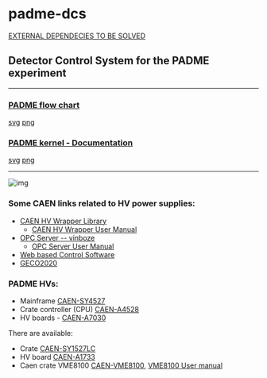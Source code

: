 # padme-dcs

[EXTERNAL DEPENDECIES TO BE SOLVED](kernel/extern/README.md)


## Detector Control System for the PADME experiment

--------------------------------------
### [PADME flow chart](http://www.lnf.infn.it/~georgiev/padme-flowchart.svg)
[svg](http://www.lnf.infn.it/~georgiev/padme-flowchart.svg) [png](http://www.lnf.infn.it/~georgiev/padme-flowchart.png)

### [PADME kernel - Documentation](https://github.com/PADME-Experiment/padme-dcs/blob/georgievgeorgi-patch-1/kernel/README.md)
[svg](http://www.lnf.infn.it/~georgiev/padme-kernel.svg) [png](http://www.lnf.infn.it/~georgiev/padme-kernel.png)

--------------------------------------

![img](http://www.lnf.infn.it/~georgiev/padme-basic.png)


### Some CAEN links related to HV power supplies:
- [CAEN HV Wrapper Library](http://www.caen.it/jsp/Template2/CaenProd.jsp?parent=42&idmod=835)
  - [CAEN HV Wrapper User Manual](http://www.caen.it/servlet/checkCaenManualFile?Id=12609)
- [OPC Server -- vinboze](http://www.caen.it/jsp/Template2/CaenProd.jsp?parent=42&idmod=862)
  - [OPC Server User Manual](http://www.caen.it/servlet/checkCaenManualFile?Id=10487)
- [Web based Control Software](http://www.caen.it/jsp/Template2/CaenProd.jsp?parent=42&idmod=843)
- [GECO2020](http://www.caen.it/jsp/Template2/CaenProd.jsp?parent=42&idmod=833)

### PADME HVs:
- Mainframe [CAEN-SY4527]
- Crate controller (CPU) [CAEN-A4528]
- HV boards - [CAEN-A7030]

There are available:
- Crate [CAEN-SY1527LC]
- HV board [CAEN-A1733]
- Caen crate VME8100 [CAEN-VME8100], [VME8100 User manual](http://www.caen.it/servlet/checkCaenManualFile?Id=12684)


[CAEN-SY4527]: http://www.caen.it/jsp/Template2/CaenProd.jsp?idmod=752&parent=20
[CAEN-A4528]: http://www.caen.it/jsp/Template2/CaenProd.jsp?idmod=811&parent=20
[CAEN-A7030]: http://www.caen.it/jsp/Template2/CaenProd.jsp?idmod=944&parent=20
[CAEN-VME8100]: http://www.caen.it/jsp/Template2/CaenProd.jsp?parent=45&idmod=549


[CAEN-SY1527LC]: http://www.caen.it/jsp/Template2/CaenProd.jsp?idmod=491&parent=20
[CAEN-A1733]: http://www.caen.it/jsp/Template2/CaenProd.jsp?parent=20&idmod=174

